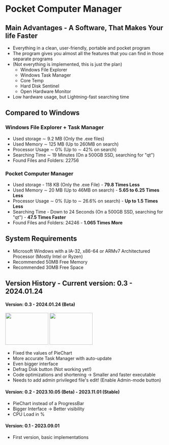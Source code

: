 # Pocket Computer Manager
## Main Advantages - A Software, That Makes Your life Faster
- Everything in a clean, user-friendly, portable and pocket program
- The program gives you almost all the features that you can find in those separate programs
- (Not everything is implemented, this is just the plan)
  - Windows File Explorer
  - Windows Task Manager
  - Core Temp
  - Hard Disk Sentinel
  - Open Hardware Monitor
- Low hardware usage, but Lightning-fast searching time
## Compared to Windows
### Windows File Explorer + Task Manager
- Used storage ∼ 9.2 MB (Only the .exe files)
- Used Memory  ∼ 125 MB (Up to 260MB on search)
- Processor Usage ∼ 0% (Up to ∼ 42% on search)
- Searching Time ∼ 19 Minutes (On a 500GB SSD, searching for "qt")
- Found Files and Folders: 22756
### Pocket Computer Manager
- Used storage - 118 KB (Only the .exe File) - **79.8 Times Less**
- Used Memory  ∼ 20 MB (Up to 46MB on search) - **5.65 to 6.25 Times Less**
- Processor Usage ∼ 0% (Up to ∼ 26.6% on search) - **Up to 1.5 Times Less**
- Searching Time - Down to 24 Seconds (On a 500GB SSD, searching for "qt") - **47.5 Times Faster**
- Found Files and Folders: 24246 - **1.065 Times More**
## System Requirements
- Microsoft Windows with a IA-32, x86-64 or ARMv7 Architectured Processor (Mostly Intel or Ryzen)
- Recommended 50MB Free Memory
- Recommended 30MB Free Space
## Version History - Current version: 0.3 - 2024.01.24
#### Version: 0.3 - 2024.01.24 (Beta)
<img src="https://cdn.discordapp.com/attachments/1206203169206439946/1206203169495842856/disks.png?ex=65db273d&is=65c8b23d&hm=995b98cd37ff7d9e190d897f71829286961442030b059d41ca7ac6ad0e65be0b&" width="135" height="100"/></img>
<img src="https://cdn.discordapp.com/attachments/1206203169206439946/1206203169772929064/usage.png?ex=65db273d&is=65c8b23d&hm=f2193d831c4f27cbb6cdd19f72b81b1ad24b372b778895d675e2b801f5b93819&" width="135" height="100"/></img>
- Fixed the values of PieChart
- More accurate Task Manager with auto-update
- Even bigger interface
- Defrag Disk button (Not working yet!)
- Code optimizations and shortening → Smaller and faster executable
- Needs to add admin privileged file's edit! (Enable Admin-mode button)
#### Version: 0.2 - 2023.10.05 (Beta) - 2023.11.01 (Stable)
- PieChart instead of a ProgressBar
- Bigger Interface → Better visibility
- CPU Load in %
#### Version: 0.1 - 2023.09.01
- First version, basic implementations
